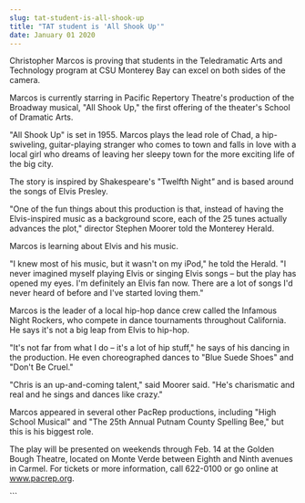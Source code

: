 ```yaml
---
slug: tat-student-is-all-shook-up
title: "TAT student is 'All Shook Up'"
date: January 01 2020
---
```


  
<p>
  Christopher Marcos is proving that students in the Teledramatic Arts and
  Technology program at CSU Monterey Bay can excel on both sides of the camera.
</p>
<p>
  Marcos is currently starring in Pacific Repertory Theatre's production of the
  Broadway musical, "All Shook Up," the first offering of the theater's School
  of Dramatic Arts.
</p>
<p>
  "All Shook Up" is set in 1955. Marcos plays the lead role of Chad, a
  hip-swiveling, guitar-playing stranger who comes to town and falls in love
  with a local girl who dreams of leaving her sleepy town for the more exciting
  life of the big city.
</p>
<p>
  The story is inspired by Shakespeare's "Twelfth Night<em>"</em> and is based
  around the songs of Elvis Presley.
</p>
<p>
  "One of the fun things about this production is that, instead of having the
  Elvis-inspired music as a background score, each of the 25 tunes actually
  advances the plot," director Stephen Moorer told the Monterey Herald.
</p>
<p>Marcos is learning about Elvis and his music.</p>
<p>
  "I knew most of his music, but it wasn't on my iPod," he told the Herald. "I
  never imagined myself playing Elvis or singing Elvis songs – but the play has
  opened my eyes. I'm definitely an Elvis fan now. There are a lot of songs I'd
  never heard of before and I've started loving them."
</p>
<p>
  Marcos is the leader of a local hip-hop dance crew called the Infamous Night
  Rockers, who compete in dance tournaments throughout California. He says it's
  not a big leap from Elvis to hip-hop.
</p>
<p>
  "It's not far from what I do – it's a lot of hip stuff," he says of his
  dancing in the production. He even choreographed dances to "Blue Suede Shoes"
  and "Don't Be Cruel."
</p>
<p>
  "Chris is an up-and-coming talent," said Moorer said. "He's charismatic and
  real and he sings and dances like crazy."
</p>
<p>
  Marcos appeared in several other PacRep productions, including "High School
  Musical" and "The 25th Annual Putnam County Spelling Bee," but this is his
  biggest role.
</p>
<p>
  The play will be presented on weekends through Feb. 14 at the Golden Bough
  Theatre, located on Monte Verde between Eighth and Ninth avenues in Carmel.
  For tickets or more information, call 622-0100 or go online at
  <a href="https://www.pacrep.org/">www.pacrep.org</a>.
</p>
```
